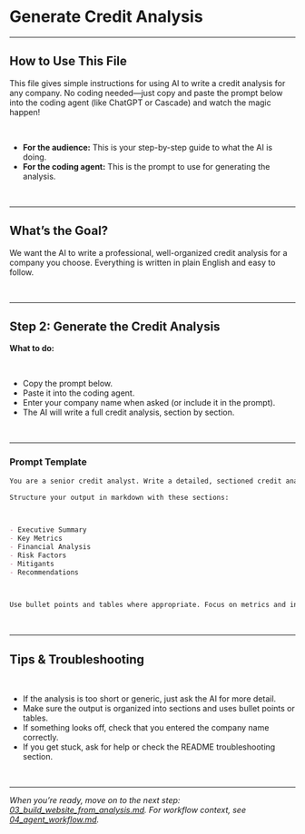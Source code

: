 # Generate Credit Analysis

---

## How to Use This File

This file gives simple instructions for using AI to write a credit analysis for any company. No coding needed—just copy and paste the prompt below into the coding agent (like ChatGPT or Cascade) and watch the magic happen!

 

- **For the audience:** This is your step-by-step guide to what the AI is doing.
- **For the coding agent:** This is the prompt to use for generating the analysis.

 

---

## What’s the Goal?

We want the AI to write a professional, well-organized credit analysis for a company you choose. Everything is written in plain English and easy to follow.

 

---

## Step 2: Generate the Credit Analysis

**What to do:**

 

- Copy the prompt below.
- Paste it into the coding agent.
- Enter your company name when asked (or include it in the prompt).
- The AI will write a full credit analysis, section by section.

 

---

### Prompt Template

```markdown
You are a senior credit analyst. Write a detailed, sectioned credit analysis for {company_name}.

Structure your output in markdown with these sections:

 

- Executive Summary
- Key Metrics
- Financial Analysis
- Risk Factors
- Mitigants
- Recommendations

 

Use bullet points and tables where appropriate. Focus on metrics and insights that matter for lenders and investors. Do not include extraneous commentary—be concise and professional.
```

 

---

## Tips & Troubleshooting

 

- If the analysis is too short or generic, just ask the AI for more detail.
- Make sure the output is organized into sections and uses bullet points or tables.
- If something looks off, check that you entered the company name correctly.
- If you get stuck, ask for help or check the README troubleshooting section.

 

---

*When you’re ready, move on to the next step: [03_build_website_from_analysis.md](03_build_website_from_analysis.md). For workflow context, see [04_agent_workflow.md](04_agent_workflow.md).*
